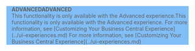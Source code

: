 <blockquote STYLE="background: #81BEF7;border-left:None"><span data-ttu-id="79cb6-101"><b>ADVANCED</b></span><span class="sxs-lookup"><span data-stu-id="79cb6-101"><b>ADVANCED</b></span></span><br /><span data-ttu-id="79cb6-102">This functionality is only available with the Advanced experience.</span><span class="sxs-lookup"><span data-stu-id="79cb6-102">This functionality is only available with the Advanced experience.</span></span> <span data-ttu-id="79cb6-103">For more information, see [Customizing Your Business Central Experience](../ui-experiences.md) </span><span class="sxs-lookup"><span data-stu-id="79cb6-103">For more information, see [Customizing Your Business Central Experience](../ui-experiences.md) </span></span></blockquote>
